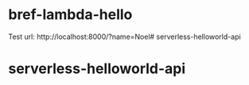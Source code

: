 # bref-lambda-hello
Test url: http://localhost:8000/?name=Noel# serverless-helloworld-api
# serverless-helloworld-api
